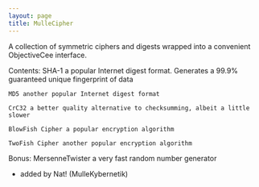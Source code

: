```yaml
---
layout: page
title: MulleCipher
---
```


A collection of symmetric ciphers and digests wrapped into a convenient ObjectiveCee interface.

Contents:
	SHA-1 a popular Internet digest format. Generates a 99.9% guaranteed unique fingerprint of data

	MD5 another popular Internet digest format

	CrC32 a better quality alternative to checksumming, albeit a little slower

	BlowFish Cipher a popular encryption algorithm

	TwoFish Cipher another popular encryption algorithm

Bonus:
	MersenneTwister a very fast random number generator

- added by Nat! (MulleKybernetik)


